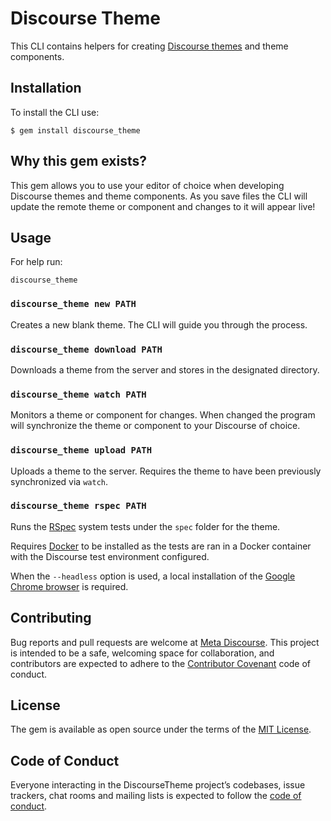 # Discourse Theme

This CLI contains helpers for creating [Discourse themes](https://meta.discourse.org/c/theme) and theme components.

## Installation

To install the CLI use:

    $ gem install discourse_theme

## Why this gem exists?

This gem allows you to use your editor of choice when developing Discourse themes and theme components. As you save files the CLI will update the remote theme or component and changes to it will appear live!

## Usage

For help run:

```
discourse_theme
```

### `discourse_theme new PATH`

Creates a new blank theme. The CLI will guide you through the process.

### `discourse_theme download PATH`

Downloads a theme from the server and stores in the designated directory.

### `discourse_theme watch PATH`

Monitors a theme or component for changes. When changed the program will synchronize the theme or component to your Discourse of choice.

### `discourse_theme upload PATH`

Uploads a theme to the server. Requires the theme to have been previously synchronized via `watch`.

### `discourse_theme rspec PATH`

Runs the [RSpec](https://rspec.info/) system tests under the `spec` folder for the theme.

Requires [Docker](https://docs.docker.com/engine/install/) to be installed as the tests are ran in a Docker container with
the Discourse test environment configured.

When the `--headless` option is used, a local installation of the [Google Chrome browser](https://www.google.com/chrome/) is required.

## Contributing

Bug reports and pull requests are welcome at [Meta Discourse](https://meta.discourse.org). This project is intended to be a safe, welcoming space for collaboration, and contributors are expected to adhere to the [Contributor Covenant](http://contributor-covenant.org) code of conduct.

## License

The gem is available as open source under the terms of the [MIT License](https://opensource.org/licenses/MIT).

## Code of Conduct

Everyone interacting in the DiscourseTheme project’s codebases, issue trackers, chat rooms and mailing lists is expected to follow the [code of conduct](https://github.com/discourse/discourse_theme/blob/main/CODE_OF_CONDUCT.md).

